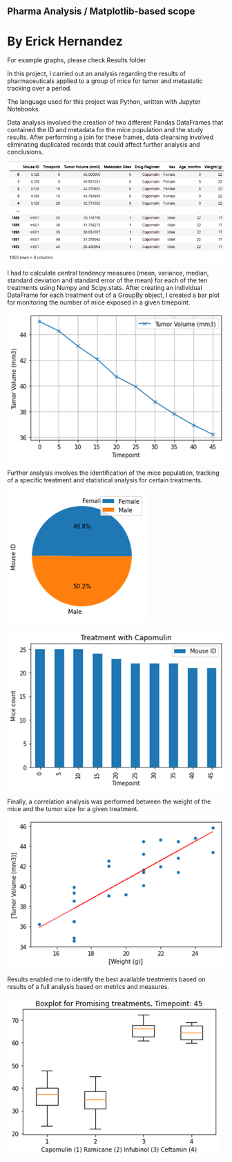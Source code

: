 ## Pharma Analysis / Matplotlib-based scope

# By Erick Hernandez

For example graphs, please check Results folder

In this project, I carried out an analysis regarding the results of pharmaceuticals applied to a group of mice for tumor and metastatic tracking over a period.

The language used for this project was Python, written with Jupyter Notebooks.

Data analysis involved the creation of two different Pandas DataFrames that contained the ID and metadata for the mice population and the study results. After performing a join for these frames, data cleansing involved eliminating duplicated records that could affect further analysis and conclusions.

![Frame](Notebook/Results/Capture1.PNG)

I had to calculate central tendency measures (mean, variance, median, standard deviation and standard error of the mean) for each of the ten treatments using Numpy and Scipy.stats.
After creating an individual DataFrame for each treatment out of a GroupBy object, I created a bar plot for monitoring the number of mice exposed in a given timepoint.
  
![Plot](Notebook/Results/Line_plot.png)

Further analysis involves the identification of the mice population, tracking of a specific treatment and statistical analysis for certain treatments.

![Pie_chart](Notebook/Results/Pie_chart.png)

![Bar_plot](Notebook/Results/Bar_plot.png)

Finally, a correlation analysis was performed between the weight of the mice and the tumor size for a given treatment.

![Correlation](Notebook/Results/Linear_regression.png)

Results enabled me to identify the best available treatments based on results of a full analysis based on metrics and measures.

![Box_plot](Notebook/Results/Box_plot.png)
